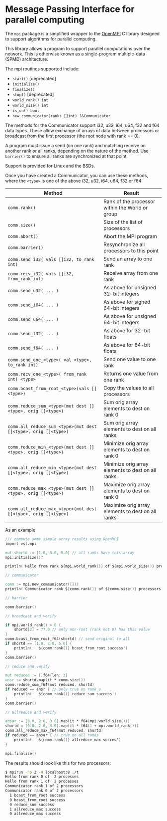 # Message Passing Interface for parallel computing

The `mpi` package is a simplified wrapper to the [OpenMPI](https://www.open-mpi.org) C library designed
to support algorithms for parallel computing.

This library allows a program to support parallel computations over the network.
This is otherwise known as a single-program multiple-data (SPMD) architecture.

The mpi routines supported include:

- `start()` [deprecated] 
- `initialize()`
- `finalize()`
- `stop()` [deprecated]
- `world_rank() int`
- `world_size() int`
- `is_on() bool`
- `new_communicator(ranks []int) ?&Communicator`

The methods for the Communicator support i32, u32, i64, u64, f32 and f64
data types.  These allow exchange of arrays of data between processors
or broadcast from the first processor (the root node with rank == 0).

A program must issue a send (on one rank) and matching receive on another
rank or all ranks, depending on the nature of the method.  Use `barrier()`
to ensure all ranks are synchronized at that point.

Support is provided for Linux and the BSDs.

Once you have created a Communicator, you can use these methods,
where the `<type>` is one of the above i32, u32, i64, u64, f32 or f64:

| Method | Result |
|--------|--------|
| `comm.rank()` | Rank of the processor within the World or group |
| `comm.size()` | Size of the list of processors |
| `comm.abort()` | Abort the MPI program |
| `comm.barrier()` | Resynchronize all processors to this point |
| `comm.send_i32( vals []i32, to_rank int)` | Send an array to one rank |
| `comm.recv_i32( vals []i32, from_rank int)` | Receive array from one rank |
| `comm.send_u32( ... )` | As above for unsigned 32-bit integers |
| `comm.send_i64( ... )` | As above for signed 64-bit integers |
| `comm.send_u64( ... )` | As above for unsigned 64-bit integers |
| `comm.send_f32( ... )` | As above for 32-bit floats |
| `comm.send_f64( ... )` | As above for 64-bit floats |
| `comm.send_one_<type>( val <type>, to_rank int)` | Send one value to one rank |
| `comm.recv_one_<type>( from_rank int) <type>` | Returns one value from one rank |
| `comm.bcast_from_root_<type>(vals []<type>)` | Copy the values to all processors |
| `comm.reduce_sum_<type>(mut dest []<type>, orig []<type>)` | Sum orig array elements to dest on rank 0 |
| `comm.all_reduce_sum_<type>(mut dest []<type>, orig []<type>)` | Sum orig array elements to dest on all ranks|
| `comm.reduce_min_<type>(mut dest []<type>, orig []<type>)` | Minimize orig array elements to dest on rank 0|
| `comm.all_reduce_min_<type>(mut dest []<type>, orig []<type>)` | Minimize orig array elements to dest on all ranks|
| `comm.reduce_max_<type>(mut dest []<type>, orig []<type>)` | Maximize orig array elements to dest on rank 0|
| `comm.all_reduce_max_<type>(mut dest []<type>, orig []<type>)` | Maximize orig array elements to dest on all ranks|

As an example

```v
/// compute some simple array results using OpenMPI
import vsl.mpi

mut shortd := [1.0, 3.0, 5.0] // all ranks have this array
mpi.initialize()?

println('Hello from rank ${mpi.world_rank()} of ${mpi.world_size()} processes')

// communicator

comm := mpi.new_communicator([])?
println('Communicator rank ${comm.rank()} of ${comm.size()} processors ')

// barrier

comm.barrier()

// broadcast and verify

if mpi.world_rank() > 0 {
	shortd[2] = 77.0 // only non-root (rank not 0) has this value
}
comm.bcast_from_root_f64(shortd) // send original to all
if shortd == [1.0, 3.0, 5.0] {
	println('  ${comm.rank()} bcast_from_root success')
}
comm.barrier()

// reduce and verify

mut reduced := []f64{len: 3}
ansr := shortd.map(it * comm.size())
comm.reduce_sum_f64(mut reduced, shortd)
if reduced == ansr { // only true on rank 0
	println('  ${comm.rank()} reduce_sum success')
}
comm.barrier()

// allreduce and verify

ansar := [0.0, 2.0, 3.0].map(it * f64(mpi.world_size()))
shortd = [0.0, 2.0, 3.0].map(it * f64(1 + mpi.world_rank()))
comm.all_reduce_max_f64(mut reduced, shortd)
if reduced == ansar { // true on all ranks
	println('  ${comm.rank()} allreduce_max succes')
}

mpi.finalize()
```


The results should look like this for two processors:

```sh
$ mpirun -np 2 -H localhost:8 ./t
Hello from rank 0 of  2 processes
Hello from rank 1 of  2 processes
Communicator rank 1 of 2 processors
Communicator rank 0 of 2 processors
  1 bcast_from_root success
  0 bcast_from_root success
  0 reduce_sum success
  1 allreduce_max success
  0 allreduce_max success
```
